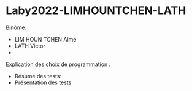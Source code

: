# Laby2022-LIMHOUNTCHEN-LATH
Binôme:

- LIM HOUN TCHEN Aime
- LATH Victor
- 

Explication des choix de programmation : 
- Résumé des tests:
- Présentation des tests:
